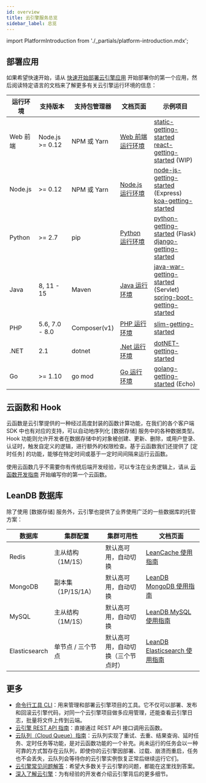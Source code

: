 ```yaml
---
id: overview
title: 云引擎服务总览
sidebar_label: 总览
---
```


import PlatformIntroduction from './_partials/platform-introduction.mdx';

<PlatformIntroduction />

## 部署应用

如果希望快速开始，请从 [快速开始部署云引擎应用](/sdk/engine/deploy/getting-started/) 开始部署你的第一个应用，然后阅读特定语言的文档来了解更多有关云引擎运行环境的信息：

运行环境 | 支持版本 | 支持包管理器 | 文档页面 | 示例项目
--- | --- | --- | --- | ---
Web 前端 | Node.js >= 0.12 | NPM 或 Yarn | [Web 前端运行环境](/sdk/engine/runtime/webapp/) | [static-getting-started](https://github.com/leancloud/static-getting-started)<br />[react-getting-started](https://github.com/leancloud/react-getting-started) (WIP) |
Node.js | >= 0.12 | NPM 或 Yarn | [Node.js 运行环境](/sdk/engine/runtime/nodejs/) | [node-js-getting-started](https://github.com/leancloud/node-js-getting-started/) (Express)<br />[koa-getting-started](https://github.com/leancloud/koa-getting-started/)
Python | >= 2.7 | pip | [Python 运行环境](/sdk/engine/runtime/python/) | [python-getting-started](https://github.com/leancloud/python-getting-started) (Flask)<br />[django-getting-started](https://github.com/leancloud/django-getting-started)
Java | 8, 11 - 15 | Maven | [Java 运行环境](/sdk/engine/runtime/java/) | [java-war-getting-started](https://github.com/leancloud/java-war-getting-started) (Servlet)<br />[spring-boot-getting-started](https://github.com/leancloud/spring-boot-getting-started)
PHP | 5.6, 7.0 - 8.0 | Composer(v1) | [PHP 运行环境](/sdk/engine/runtime/php/) | [slim-getting-started](https://github.com/leancloud/slim-getting-started)
.NET | 2.1 | dotnet | [.Net 运行环境](/sdk/engine/runtime/dotnet/) | [dotNET-getting-started](https://github.com/leancloud/dotNET-getting-started)
Go | >= 1.10 | go mod | [Go 运行环境](/sdk/engine/runtime/go/) | [golang-getting-started](https://github.com/leancloud/golang-getting-started) (Echo)

## 云函数和 Hook

云函数是云引擎提供的一种经过高度封装的函数计算功能，在我们的各个客户端 SDK 中也有对应的支持，可以自动地序列化 [数据存储] 服务中的各种数据类型。Hook 功能则允许开发者在数据存储中的对象被创建、更新、删除，或用户登录、认证时，触发自定义的逻辑，进行额外的权限检查。基于云函数我们还提供了 [定时任务] 的功能，能够在特定时间或基于一定时间间隔来运行云函数。

使用云函数几乎不需要你有传统后端开发经验，可以专注在业务逻辑上，请从 [云函数开发指南](/sdk/engine/cloud-function/) 开始编写你的第一个云函数。

## LeanDB 数据库

除了使用 [数据存储] 服务外，云引擎也提供了业界使用广泛的一些数据库的托管方案：

数据库 | 集群配置 | 集群可用性 | 文档页面
--- | --- | --- | ---
Redis | 主从结构（1M/1S） | 默认高可用，自动切换 | [LeanCache 使用指南](/sdk/engine/database/redis/)
MongoDB | 副本集（1P/1S/1A） | 默认高可用，自动切换 | [LeanDB MongoDB 使用指南](/sdk/engine/database/mongo/)
MySQL | 主从结构（1M/1S） | 默认高可用，自动切换 | [LeanDB MySQL 使用指南](/sdk/engine/database/mysql/)
Elasticsearch | 单节点 / 三个节点 | 默认高可用，自动切换（三个节点时） | [LeanDB Elasticsearch 使用指南](/sdk/engine/database/es/)

## 更多

* [命令行工具 CLI](/sdk/engine/guide/cli/)：用来管理和部署云引擎项目的工具。它不仅可以部署、发布和回滚云引擎代码，对同一个云引擎项目做多应用管理，还能查看云引擎日志，批量将文件上传到云端。
* [云引擎 REST API 指南](/sdk/engine/guide/rest/)：直接通过 REST API 接口调用云函数。
* [云队列（Cloud Queue）指南](/sdk/engine/guide/cloudqueue/)：云队列实现了重试、去重、结果查询、延时任务、定时任务等功能，是对云函数功能的一个补充。尚未运行的任务会以一种可靠的方式暂存在云队列，即使你的云引擎因部署、过载、崩溃而重启，任务也不会丢失，云队列会等待你的云引擎实例恢复正常后继续运行它们。
* [云引擎常见问题解答](/sdk/engine/guide/faq/)：希望大多数关于云引擎的问题，都能在这里找到答案。
* [深入了解云引擎](/sdk/engine/deep-dive/)：为有经验的开发者介绍云引擎背后的更多细节。
